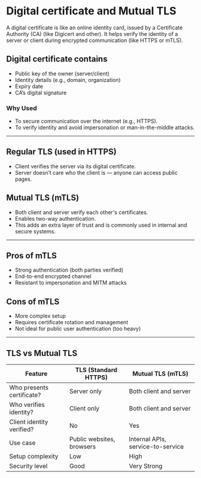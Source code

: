# Digital certificate and Mutual TLS

A digital certificate is like an online identity card, issued by a Certificate Authority (CA) (like Digicert and other). It helps verify the identity of a server or client during encrypted communication (like HTTPS or mTLS).

## Digital certificate contains

- Public key of the owner (server/client)
- Identity details (e.g., domain, organization)
- Expiry date
- CA’s digital signature

### Why Used

- To secure communication over the internet (e.g., HTTPS).
- To verify identity and avoid impersonation or man-in-the-middle attacks.

---

## Regular TLS (used in HTTPS)

- Client verifies the server via its digital certificate.
- Server doesn’t care who the client is — anyone can access public pages.

## Mutual TLS (mTLS)

- Both client and server verify each other's certificates.
- Enables two-way authentication.
- This adds an extra layer of trust and is commonly used in internal and secure systems.

---

## Pros of mTLS

- Strong authentication (both parties verified)
- End-to-end encrypted channel
- Resistant to impersonation and MITM attacks

## Cons of mTLS

- More complex setup
- Requires certificate rotation and management
- Not ideal for public user authentication (too heavy)

---

## TLS vs Mutual TLS

| Feature                   | TLS (Standard HTTPS)      | Mutual TLS (mTLS)                 |
| ------------------------- | ------------------------- | --------------------------------- |
| Who presents certificate? | Server only               | Both client and server            |
| Who verifies identity?    | Client only               | Both client and server            |
| Client identity verified? | No                        | Yes                               |
| Use case                  | Public websites, browsers | Internal APIs, service-to-service |
| Setup complexity          | Low                       | High                              |
| Security level            | Good                      | Very Strong                       |
